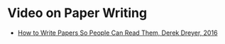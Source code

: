 # Video on Paper Writing

- [How to Write Papers So People Can Read Them, Derek Dreyer, 2016](https://youtu.be/L_6xoMjFr70) 

